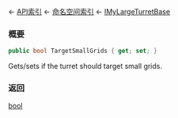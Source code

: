 ← [API索引](Api-Index) ← [命名空间索引](Namespace-Index) ← [IMyLargeTurretBase](Sandbox.ModAPI.Ingame.IMyLargeTurretBase)

### 概要

```csharp
public bool TargetSmallGrids { get; set; }
```

Gets/sets if the turret should target small grids.

### 返回

[bool](https://docs.microsoft.com/en-us/dotnet/api/System.Boolean?view=netframework-4.6)

